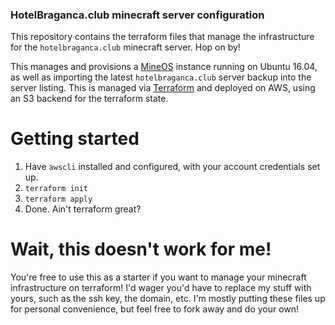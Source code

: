 ### HotelBraganca.club minecraft server configuration

This repository contains the terraform files that manage the infrastructure for the `hotelbraganca.club` minecraft server. Hop on by!

This manages and provisions a [MineOS](https://minecraft.codeemo.com/) instance running on Ubuntu 16.04, as well as importing the latest `hotelbraganca.club` server backup into the server listing. This is managed via [Terraform](https://terraform.io) and deployed on AWS, using an S3 backend for the terraform state.

# Getting started
1. Have `awscli` installed and configured, with your account credentials set up.
2. `terraform init`
3. `terraform apply`
4. Done. Ain't terraform great?

# Wait, this doesn't work for me!
You're free to use this as a starter if you want to manage your minecraft infrastructure on terraform! I'd wager you'd have to replace my stuff with yours, such as the ssh key, the domain, etc. I'm mostly putting these files up for personal convenience, but feel free to fork away and do your own!
